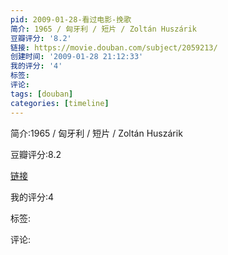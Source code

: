 ```yaml
---
pid: 2009-01-28-看过电影-挽歌
简介: 1965 / 匈牙利 / 短片 / Zoltán Huszárik
豆瓣评分: '8.2'
链接: https://movie.douban.com/subject/2059213/
创建时间: '2009-01-28 21:12:33'
我的评分: '4'
标签:
评论:
tags: [douban]
categories: [timeline]
---
```

简介:1965 / 匈牙利 / 短片 / Zoltán Huszárik

豆瓣评分:8.2

[链接](https://movie.douban.com/subject/2059213/)

我的评分:4

标签:

评论:

